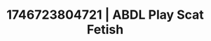 ---
categories:
- Tan lines & lingerie
- Erotic tension tease
- AI-generated
- Intimate moaning
- Sultry laughter
- Deep gaze
- ASMR
- Cosplay
image: /assets/images/1746723804721.jpg
layout: post
seo:
  description: Featured content with sensual Scat Fetish, ABDL Play. HD images available.
  keywords: Scat Fetish, ABDL Play
  og_image: /assets/images/1746723804721.jpg
  schema_type: VisualArtwork
tags:
- ABDL Play
- Scat Fetish
- '#1746723804721'
title: 1746723804721 | ABDL Play Scat Fetish
---